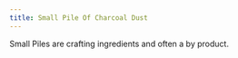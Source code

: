```yaml
---
title: Small Pile Of Charcoal Dust
---
```


<ItemImage file="small_pile_of_charcoal_dust" alt="Small Pile Of Charcoal Dust" size="200" />

Small Piles are crafting ingredients and often a by product.
